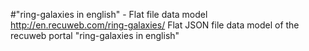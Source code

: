 #"ring-galaxies in english" - Flat file data model
http://en.recuweb.com/ring-galaxies/
Flat JSON file data model of the recuweb portal "ring-galaxies in english"
